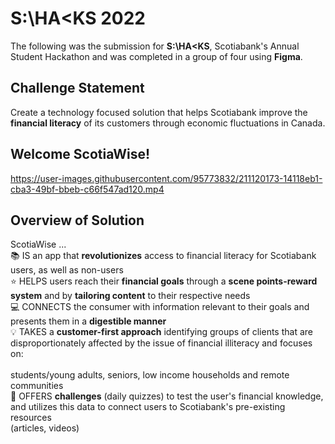 # S:\HA<KS 2022 

The following was the submission for **S:\HA<KS**, Scotiabank's Annual Student Hackathon and was completed in a group of four using **Figma**.

## Challenge Statement
Create a technology focused solution that helps Scotiabank improve the **financial literacy** of its customers through economic fluctuations in Canada.

## Welcome ScotiaWise! 

https://user-images.githubusercontent.com/95773832/211120173-14118eb1-cba3-49bf-bbeb-c66f547ad120.mp4





## Overview of Solution
ScotiaWise ... <br />
📚 IS an app that **revolutionizes** access to financial literacy for Scotiabank users, as well as non-users <br />
⭐ HELPS users reach their **financial goals** through a **scene points-reward system** and by **tailoring content** to their respective needs <br />
💻 CONNECTS the consumer with information relevant to their goals and presents them in a **digestible manner** <br />
💡 TAKES a **customer-first approach** identifying groups of clients that are disproportionately affected by the issue of financial illiteracy and focuses on:  <br />   
students/young adults, seniors, low income households and remote communities <br />
📱 OFFERS **challenges** (daily quizzes) to test the user's financial knowledge, and utilizes this data to connect users to Scotiabank's pre-existing resources <br /> (articles, videos) <br />

